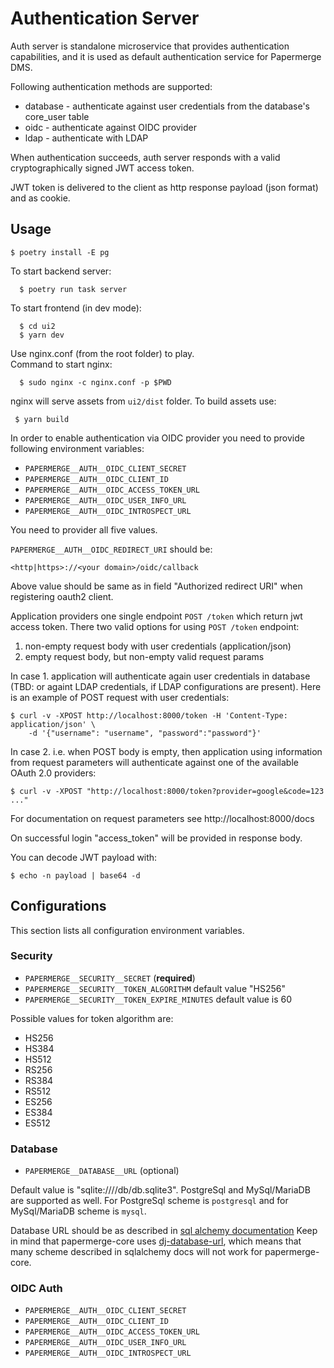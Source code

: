 # Authentication Server

Auth server is standalone microservice that provides
authentication capabilities, and it is used as default authentication service
for Papermerge DMS.

Following authentication methods are supported:

* database - authenticate against user credentials from the database's
  core_user table
* oidc - authenticate against OIDC provider
* ldap - authenticate with LDAP

When authentication succeeds, auth server responds with a valid
cryptographically signed JWT access token.

JWT token is delivered to the client as http response payload (json format)
and as cookie.

## Usage

```
$ poetry install -E pg
```

To start backend server:
```
  $ poetry run task server
```
To start frontend (in dev mode):
```
  $ cd ui2
  $ yarn dev
```
Use nginx.conf (from the root folder) to play.  
Command to start nginx:

```
  $ sudo nginx -c nginx.conf -p $PWD
```

nginx will serve assets from `ui2/dist` folder.
To build assets use:

```
 $ yarn build
```

In order to enable authentication via OIDC provider you need to
provide following environment variables:

* `PAPERMERGE__AUTH__OIDC_CLIENT_SECRET`
* `PAPERMERGE__AUTH__OIDC_CLIENT_ID`
* `PAPERMERGE__AUTH__OIDC_ACCESS_TOKEN_URL`
* `PAPERMERGE__AUTH__OIDC_USER_INFO_URL`
* `PAPERMERGE__AUTH__OIDC_INTROSPECT_URL`

You need to provider all five values.

`PAPERMERGE__AUTH__OIDC_REDIRECT_URI` should be:

    <http|https>://<your domain>/oidc/callback

Above value should be same as in field "Authorized redirect URI" when
registering oauth2 client.


Application providers one single endpoint `POST /token` which return jwt access
token. There two valid options for using `POST /token` endpoint:

1. non-empty request body with user credentials (application/json)
2. empty request body, but non-empty valid request params

In case 1. application will authenticate again user credentials in database
(TBD: or againt LDAP credentials, if LDAP configurations are present).
Here is an example of POST request with user credentials:

    $ curl -v -XPOST http://localhost:8000/token -H 'Content-Type: application/json' \
        -d '{"username": "username", "password":"password"}'

In case 2. i.e. when POST body is empty, then application using information from
request parameters will authenticate against one of the available OAuth 2.0
providers:

    $ curl -v -XPOST "http://localhost:8000/token?provider=google&code=123 ..."

For documentation on request parameters see http://localhost:8000/docs

On successful login "access_token" will be provided in response body.

You can decode JWT payload with:

    $ echo -n payload | base64 -d

## Configurations

This section lists all configuration environment variables.

### Security

* `PAPERMERGE__SECURITY__SECRET` (**required**)
* `PAPERMERGE__SECURITY__TOKEN_ALGORITHM` default value "HS256"
* `PAPERMERGE__SECURITY__TOKEN_EXPIRE_MINUTES` default value is 60

Possible values for token algorithm are:

* HS256
* HS384
* HS512
* RS256
* RS384
* RS512
* ES256
* ES384
* ES512

### Database

* `PAPERMERGE__DATABASE__URL` (optional)

Default value is "sqlite:////db/db.sqlite3". PostgreSql and MySql/MariaDB are
supported as well.  For PostgreSql scheme is `postgresql` and for MySql/MariaDB
scheme is `mysql`.

Database URL should be as described in [sql alchemy documentation](https://docs.sqlalchemy.org/en/20/core/engines.html#database-urls)
Keep in mind that papermerge-core uses [dj-database-url](https://pypi.org/project/dj-database-url/),
which means that many scheme described in sqlalchemy docs will not
work for papermerge-core.


### OIDC Auth

* `PAPERMERGE__AUTH__OIDC_CLIENT_SECRET`
* `PAPERMERGE__AUTH__OIDC_CLIENT_ID`
* `PAPERMERGE__AUTH__OIDC_ACCESS_TOKEN_URL`
* `PAPERMERGE__AUTH__OIDC_USER_INFO_URL`
* `PAPERMERGE__AUTH__OIDC_INTROSPECT_URL`
